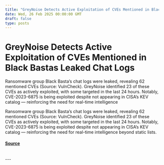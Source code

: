 ```yaml
---
title: "GreyNoise Detects Active Exploitation of CVEs Mentioned in Black Bastas Leaked Chat Logs"
date: Wed, 26 Feb 2025 00:00:00 GMT
draft: false
type: posts
---
```

# GreyNoise Detects Active Exploitation of CVEs Mentioned in Black Bastas Leaked Chat Logs





Ransomware group Black Basta’s chat logs were leaked, revealing 62 mentioned CVEs (Source: VulnCheck). GreyNoise identified 23 of these CVEs as actively exploited, with some targeted in the last 24 hours. Notably, CVE-2023-6875 is being exploited despite not appearing in CISA’s KEV catalog — reinforcing the need for real-time intelligence

Ransomware group Black Basta’s chat logs were leaked, revealing 62 mentioned CVEs (Source: VulnCheck). GreyNoise identified 23 of these CVEs as actively exploited, with some targeted in the last 24 hours. Notably, CVE-2023-6875 is being exploited despite not appearing in CISA’s KEV catalog — reinforcing the need for real-time intelligence beyond static lists.

#### [Source](https://www.greynoise.io/blog/greynoise-detects-active-exploitation-cves-black-bastas-leaked-chat-logs)

<br/>
---
